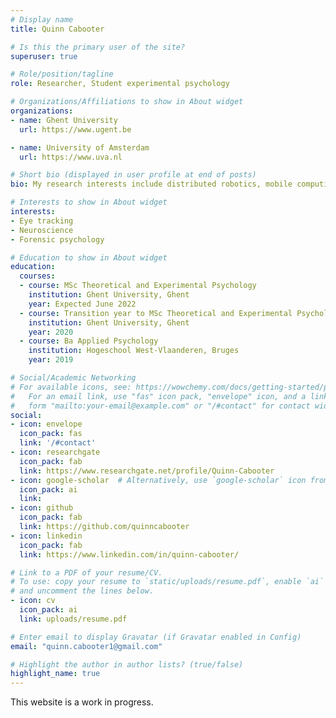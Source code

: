 ```yaml
---
# Display name
title: Quinn Cabooter

# Is this the primary user of the site?
superuser: true

# Role/position/tagline
role: Researcher, Student experimental psychology

# Organizations/Affiliations to show in About widget
organizations:
- name: Ghent University
  url: https://www.ugent.be

- name: University of Amsterdam
  url: https://www.uva.nl

# Short bio (displayed in user profile at end of posts)
bio: My research interests include distributed robotics, mobile computing and programmable matter.

# Interests to show in About widget
interests:
- Eye tracking
- Neuroscience
- Forensic psychology

# Education to show in About widget
education:
  courses:
  - course: MSc Theoretical and Experimental Psychology
    institution: Ghent University, Ghent
    year: Expected June 2022
  - course: Transition year to MSc Theoretical and Experimental Psychology
    institution: Ghent University, Ghent
    year: 2020
  - course: Ba Applied Psychology
    institution: Hogeschool West-Vlaanderen, Bruges
    year: 2019

# Social/Academic Networking
# For available icons, see: https://wowchemy.com/docs/getting-started/page-builder/#icons
#   For an email link, use "fas" icon pack, "envelope" icon, and a link in the
#   form "mailto:your-email@example.com" or "/#contact" for contact widget.
social:
- icon: envelope
  icon_pack: fas
  link: '/#contact'
- icon: researchgate
  icon_pack: fab
  link: https://www.researchgate.net/profile/Quinn-Cabooter
- icon: google-scholar  # Alternatively, use `google-scholar` icon from `ai` icon pack
  icon_pack: ai
  link: 
- icon: github
  icon_pack: fab
  link: https://github.com/quinncabooter
- icon: linkedin
  icon_pack: fab
  link: https://www.linkedin.com/in/quinn-cabooter/

# Link to a PDF of your resume/CV.
# To use: copy your resume to `static/uploads/resume.pdf`, enable `ai` icons in `params.toml`, 
# and uncomment the lines below.
- icon: cv
  icon_pack: ai
  link: uploads/resume.pdf

# Enter email to display Gravatar (if Gravatar enabled in Config)
email: "quinn.cabooter1@gmail.com"

# Highlight the author in author lists? (true/false)
highlight_name: true
---
```


This website is a work in progress. 